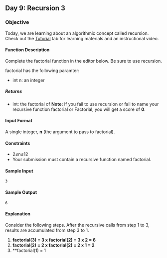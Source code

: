 ## Day 9: Recursion 3
### Objective
Today, we are learning about an algorithmic concept called recursion. Check out the [Tutorial](https://www.hackerrank.com/challenges/30-recursion/tutorial) tab for learning materials and an instructional video.


#### Function Description
Complete the factorial function in the editor below. Be sure to use recursion.

factorial has the following paramter:

* int n: an integer
##### Returns

* int: the factorial of 
**Note:** If you fail to use recursion or fail to name your recursive function factorial or Factorial, you will get a score of **0**.

#### Input Format

A single integer, **n** (the argument to pass to factorial).

#### Constraints
* 2≤n≤12
* Your submission must contain a recursive function named factorial.
#### Sample Input

    3
#### Sample Output

    6
#### Explanation

Consider the following steps. After the recursive calls from step 1 to 3, results are accumulated from step 3 to 1.
1. **factorial(3) = 3 x factorial(2) = 3 x 2 = 6**
2. **factorial(2) = 2 x factorial(2) = 2 x 1 = 2**
3. **factorial(1) = 1
